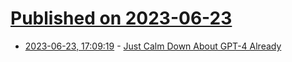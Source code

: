 # [Published on 2023-06-23](index.md)

* [2023-06-23, 17:09:19](https://lobste.rs/s/tbmttm/just_calm_down_about_gpt_4_already) - [Just Calm Down About GPT-4 Already](https://spectrum.ieee.org/gpt-4-calm-down)
